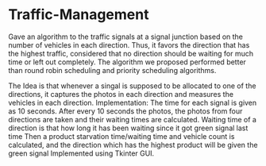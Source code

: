 # Traffic-Management
Gave an algorithm to the traffic signals at a signal junction based on the number of vehicles in each direction. Thus, it favors the direction that has the highest traffic, considered that no direction should be waiting for much time or left out completely. The algorithm we proposed performed better than round robin scheduling and priority scheduling algorithms.

The Idea is that whenever a singal is supposed to be allocated to one of the directions, it captures the photos in each direction and measures the vehicles in each direction.
Implementation:
The time for each signal is given as 10 seconds. After every 10 seconds the photos, the photos from four directions are taken and their waiting times are calculated. Waiting time of a direction is that how long it has been waiting since it got green signal last time
Then a product starvation time/waiting time and vehicle count is calculated, and the direction which has the highest product will be given the green signal
Implemented using Tkinter GUI.
